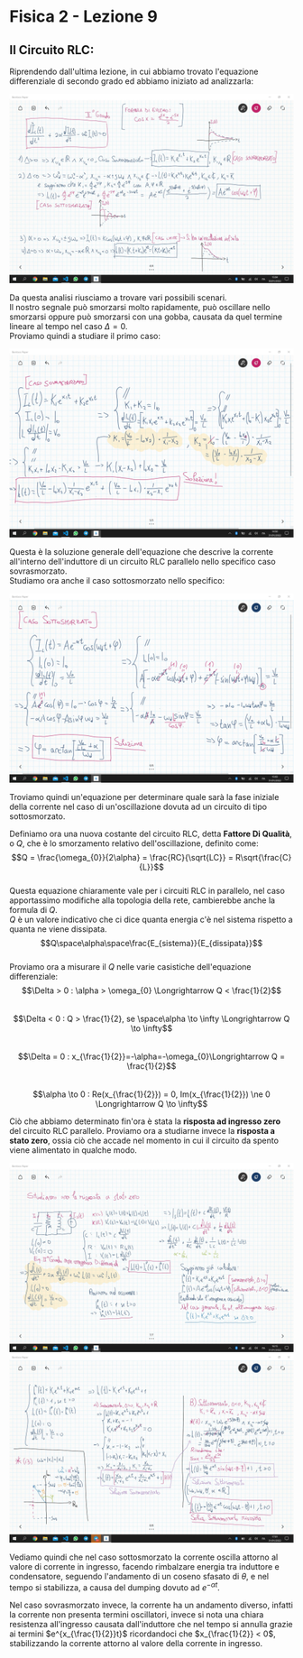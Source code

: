 <script type="text/javascript"
  src="https://cdnjs.cloudflare.com/ajax/libs/mathjax/2.7.0/MathJax.js?config=TeX-AMS_CHTML">
</script>
<script type="text/x-mathjax-config">
  MathJax.Hub.Config({
    tex2jax: {
      inlineMath: [['$','$'], ['\\(','\\)']],
      processEscapes: true},
      jax: ["input/TeX","input/MathML","input/AsciiMath","output/CommonHTML"],
      extensions: ["tex2jax.js","mml2jax.js","asciimath2jax.js","MathMenu.js","MathZoom.js","AssistiveMML.js", "[Contrib]/a11y/accessibility-menu.js"],
      TeX: {
      extensions: ["AMSmath.js","AMSsymbols.js","noErrors.js","noUndefined.js"],
      equationNumbers: {
      autoNumber: "AMS"
      }
    }
  });
</script>
Fisica 2 - Lezione 9
====================

Il Circuito RLC:
----------------

Riprendendo dall'ultima lezione, in cui abbiamo trovato l'equazione differenziale di secondo grado ed abbiamo iniziato ad analizzarla:  

![Image](img/lez9/analisi_eq_diff_secondo_grado.jpg)  

Da questa analisi riusciamo a trovare vari possibili scenari.  
Il nostro segnale può smorzarsi molto rapidamente, può oscillare nello smorzarsi oppure può smorzarsi con una gobba, causata da quel termine lineare al tempo nel caso $\Delta=0$.  
Proviamo quindi a studiare il primo caso:  

![Image](img/lez9/analisi_eq_diff_sovrasmorzato.jpg)  

Questa è la soluzione generale dell'equazione che descrive la corrente all'interno dell'induttore di un circuito RLC parallelo nello specifico caso sovrasmorzato.  
Studiamo ora anche il caso sottosmorzato nello specifico:  

![Image](img/lez9/analisi_eq_diff_sottosmorzato.jpg)  

Troviamo quindi un'equazione per determinare quale sarà la fase iniziale della corrente nel caso di un'oscillazione dovuta ad un circuito di tipo sottosmorzato.  

Definiamo ora una nuova costante del circuito RLC, detta **Fattore Di Qualità**, o $Q$, che è lo smorzamento relativo dell'oscillazione, definito come:  
$$Q = \frac{\omega_{0}}{2\alpha} = \frac{RC}{\sqrt{LC}} = R\sqrt{\frac{C}{L}}$$  
Questa equazione chiaramente vale per i circuiti RLC in parallelo, nel caso apportassimo modifiche alla topologia della rete, cambierebbe anche la formula di $Q$.  
$Q$ è un valore indicativo che ci dice quanta energia c'è nel sistema rispetto a quanta ne viene dissipata.  
$$Q\space\alpha\space\frac{E_{sistema}}{E_{dissipata}}$$  
Proviamo ora a misurare il $Q$ nelle varie casistiche dell'equazione differenziale:  
$$\Delta > 0 : \alpha > \omega_{0} \Longrightarrow Q < \frac{1}{2}$$  
$$\Delta < 0 : Q > \frac{1}{2}, se \space\alpha \to \infty \Longrightarrow Q \to \infty$$  
$$\Delta = 0 : x_{\frac{1}{2}}=-\alpha=-\omega_{0}\Longrightarrow Q = \frac{1}{2}$$  
$$\alpha \to 0 : Re(x_{\frac{1}{2}}) = 0, Im(x_{\frac{1}{2}}) \ne 0 \Longrightarrow Q \to \infty$$  

Ciò che abbiamo determinato fin'ora è stata la **risposta ad ingresso zero** del circuito RLC parallelo. Proviamo ora a studiarne invece la **risposta a stato zero**, ossia ciò che accade nel momento in cui il circuito da spento viene alimentato in qualche modo.  

![Image](img/lez9/analisi_eq_diff_non_omogenea.jpg)  
![Image](img/lez9/analisi_eq_diff_non_omogenea_2.jpg)  

Vediamo quindi che nel caso sottosmorzato la corrente oscilla attorno al valore di corrente in ingresso, facendo rimbalzare energia tra induttore e condensatore, seguendo l'andamento di un coseno sfasato di $\theta$, e nel tempo si stabilizza, a causa del dumping dovuto ad $e^{-\alpha t}$.  

Nel caso sovrasmorzato invece, la corrente ha un andamento diverso, infatti la corrente non presenta termini oscillatori, invece si nota una chiara resistenza all'ingresso causata dall'induttore che nel tempo si annulla grazie ai termini $e^{x_{\frac{1}{2}}t}$ ricordandoci che $x_{\frac{1}{2}} < 0$, stabilizzando la corrente attorno al valore della corrente in ingresso.  
